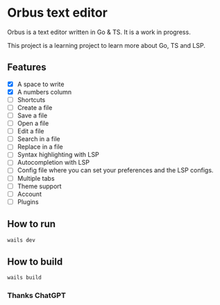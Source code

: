 # Orbus text editor

Orbus is a text editor written in Go & TS. It is a work in progress.

This project is a learning project to learn more about Go, TS and LSP.

## Features

* [x] A space to write
* [x] A numbers column
* [ ] Shortcuts
* [ ] Create a file
* [ ] Save a file
* [ ] Open a file
* [ ] Edit a file
* [ ] Search in a file
* [ ] Replace in a file
* [ ] Syntax highlighting with LSP
* [ ] Autocompletion with LSP
* [ ] Config file where you can set your preferences and the LSP configs.
* [ ] Multiple tabs
* [ ] Theme support
* [ ] Account
* [ ] Plugins

## How to run

```bash
wails dev
```

## How to build

```bash
wails build
```

### Thanks ChatGPT
